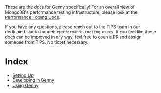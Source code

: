 These are the docs for Genny specifically! For an overall view of MongoDB's performance testing infrastructure, please
look at the [Performance Tooling Docs](https://github.com/10gen/performance-tooling-docs).

If you have any questions, please reach out to the TIPS team in our dedicated slack channel: `#performance-tooling-users`.
If you feel like these docs can be improved in any way, feel free to open a PR and assign someone from TIPS. No ticket necessary.

# Index
* [Setting Up](./setup.md)
* [Developing in Genny](./developing.md)
* [Using Genny](./using.md)
